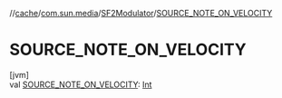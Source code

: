 //[cache](../../../index.md)/[com.sun.media](../index.md)/[SF2Modulator](index.md)/[SOURCE_NOTE_ON_VELOCITY](-s-o-u-r-c-e_-n-o-t-e_-o-n_-v-e-l-o-c-i-t-y.md)

# SOURCE_NOTE_ON_VELOCITY

[jvm]\
val [SOURCE_NOTE_ON_VELOCITY](-s-o-u-r-c-e_-n-o-t-e_-o-n_-v-e-l-o-c-i-t-y.md): [Int](https://kotlinlang.org/api/latest/jvm/stdlib/kotlin/-int/index.html)
